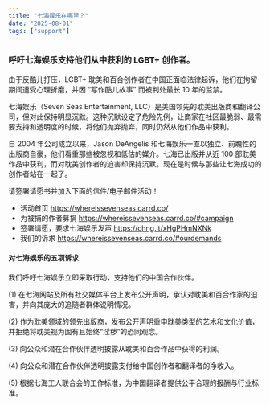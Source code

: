 ```yaml
---
title: "七海娱乐在哪里？" 
date: "2025-08-01"
tags: ["support"] 
---
```


### 呼吁七海娱乐支持他们从中获利的 LGBT+ 创作者。

由于反酷儿打压，LGBT+ 耽美和百合创作者在中国正面临法律起诉，他们在拘留期间遭受心理折磨，并因 “写作酷儿故事” 而被判处最长 10 年的监禁。

七海娱乐（Seven Seas Entertainment, LLC）是美国领先的耽美出版商和翻译公司，但对此保持明显沉默。这种沉默设定了危险先例，让商家在社区最脆弱、最需要支持和透明度的时候，将他们抛弃抛弃，同时仍然从他们作品中获利。

自 2004 年公司成立以来，Jason DeAngelis 和七海娱乐一直以独立、前瞻性的出版商自豪，他们看重那些被忽视和低估的媒介。七海已出版并从近 100 部耽美作品中获利，而对耽美创作者的迫害却保持沉默。现在是时候与那些让七海成功的创作者站在一起了。

请签署请愿书并加入下面的信件/电子邮件活动！

- 活动首页 https://whereissevenseas.carrd.co/
- 为被捕的作者募捐 https://whereissevenseas.carrd.co/#campaign
- 签署请愿，要求七海娱乐发声 https://chng.it/xHgPHmNXNk
- 我们的诉求 https://whereissevenseas.carrd.co/#ourdemands

#### 对七海娱乐的五项诉求

我们呼吁七海娱乐立即采取行动，支持他们的中国合作伙伴。

(1) 在七海网站及所有社交媒体平台上发布公开声明，承认对耽美和百合作家的迫害，并向其庞大的追随者群体说明情况。

(2) 作为耽美领域的领先出版商，发布公开声明重申耽美类型的艺术和文化价值，并拒绝将耽美视为固有且始终“淫秽”的恐同观念。

(3) 向公众和潜在合作伙伴透明披露从耽美和百合作品中获得的利润。

(4) 向公众和潜在合作伙伴透明披露支付给中国创作者和翻译者的净收入。

(5) 根据七海工人联合会的工作标准，为中国翻译者提供公平合理的报酬与行业标准。
